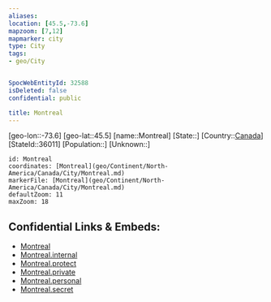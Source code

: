 ```yaml
---
aliases: 
location: [45.5,-73.6]
mapzoom: [7,12] 
mapmarker: city 
type: City
tags:
- geo/City


SpocWebEntityId: 32588
isDeleted: false
confidential: public

title: Montreal
---
```

[geo-lon::-73.6]
[geo-lat::45.5]
[name::Montreal]
[State::]
[Country::[Canada](geo/Continent/North-America/Canada.md)]
[StateId::36011]
[Population::]
[Unknown::]


```leaflet
id: Montreal
coordinates: [Montreal](geo/Continent/North-America/Canada/City/Montreal.md)
markerFile: [Montreal](geo/Continent/North-America/Canada/City/Montreal.md)
defaultZoom: 11 
maxZoom: 18
```


## Confidential Links & Embeds: 
- [Montreal](../../../../../../_public/geo/Continent/North-America/Canada/City/Montreal.md) 
- [Montreal.internal](../../../../../../_internal/geo/Continent/North-America/Canada/City/Montreal.internal.md) 
- [Montreal.protect](../../../../../../_protect/geo/Continent/North-America/Canada/City/Montreal.protect.md) 
- [Montreal.private](../../../../../../_private/geo/Continent/North-America/Canada/City/Montreal.private.md) 
- [Montreal.personal](../../../../../../_personal/geo/Continent/North-America/Canada/City/Montreal.personal.md) 
- [Montreal.secret](../../../../../../_secret/geo/Continent/North-America/Canada/City/Montreal.secret.md) 
